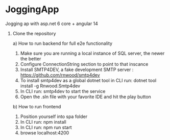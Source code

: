 # JoggingApp
Jogging ap with asp.net 6 core + angular 14

1) Clone the repository

   a) How to run backend for full e2e functionality
    
     1) Make sure you are running a local instance of SQL server, the newer the better
     2) Configure ConnectionString section to point to that inscance
     3) Install SMTP4DEV, a fake development SMTP server : https://github.com/rnwood/smtp4dev
     4) To install smtp4dev as a global dotnet tool in CLI run: dotnet tool install -g Rnwood.Smtp4dev
     5) In CLI run: smtp4dev to start the service
     6) Open the .sln file with your favorite IDE and hit the play button
     
   b) How to run frontend
    1) Position yourself into spa folder
    2) In CLI run: npm install
    3) In CLI run: npm run start
    4) browse localhost:4200

